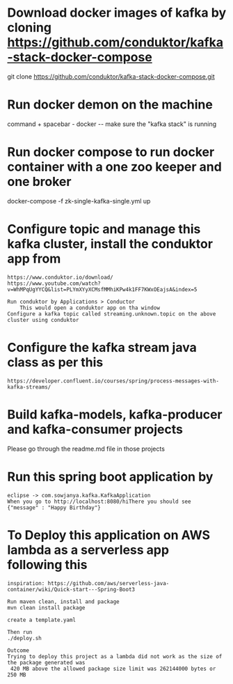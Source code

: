 # Download docker images of kafka by cloning https://github.com/conduktor/kafka-stack-docker-compose
  git clone https://github.com/conduktor/kafka-stack-docker-compose.git
  
# Run docker demon on the machine 
  command + spacebar - docker -- make sure the "kafka stack" is running 

# Run docker compose to run docker container with a one zoo keeper and one broker
  docker-compose -f zk-single-kafka-single.yml up

# Configure topic and manage this kafka cluster, install the conduktor app from 
    https://www.conduktor.io/download/
    https://www.youtube.com/watch?v=WhMPqUgYYCQ&list=PLYmXYyXCMsfMMhiKPw4k1FF7KWxOEajsA&index=5
    
    Run conduktor by Applications > Conductor
    	This would open a conduktor app on tha window 
    Configure a kafka topic called streaming.unknown.topic on the above cluster using conduktor


# Configure the kafka stream java class as per this 
	https://developer.confluent.io/courses/spring/process-messages-with-kafka-streams/    
	

# Build kafka-models, kafka-producer and kafka-consumer projects
   Please go through the readme.md file in those projects

	
# Run this spring boot application by
	eclipse -> com.sowjanya.kafka.KafkaApplication	
	When you go to http://localhost:8080/hiThere you should see
	{"message" : "Happy Birthday"}
	
# To Deploy this application on AWS lambda as a serverless app following this
	inspiration: https://github.com/aws/serverless-java-container/wiki/Quick-start---Spring-Boot3
	
	Run maven clean, install and package
	mvn clean install package
	
	create a template.yaml
	
	Then run 
	./deploy.sh
	
	Outcome
	Trying to deploy this project as a lambda did not work as the size of the package generated was 
	 420 MB above the allowed package size limit was 262144000 bytes or 250 MB
	 


	